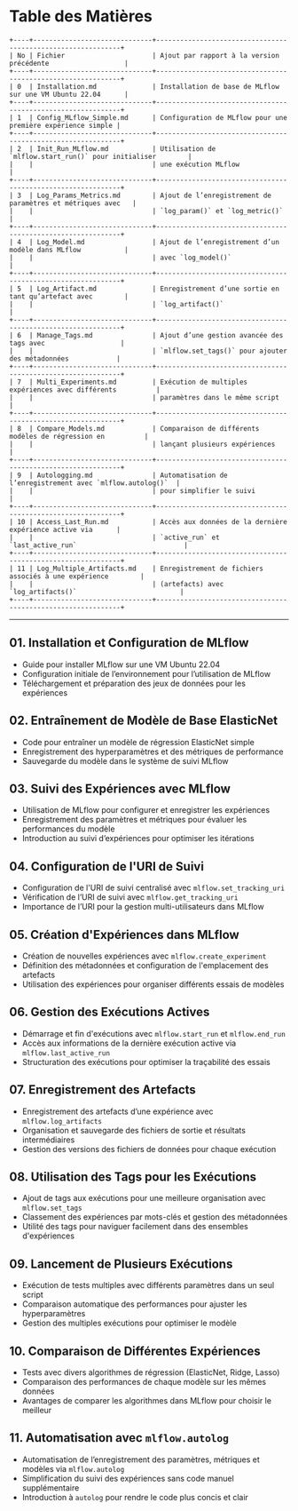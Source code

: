 # Table des Matières


```plaintext
+----+------------------------------+-------------------------------------------------------------+
| No | Fichier                      | Ajout par rapport à la version précédente                   |
+----+------------------------------+-------------------------------------------------------------+
| 0  | Installation.md              | Installation de base de MLflow sur une VM Ubuntu 22.04      |
+----+------------------------------+-------------------------------------------------------------+
| 1  | Config_MLflow_Simple.md      | Configuration de MLflow pour une première expérience simple |
+----+------------------------------+-------------------------------------------------------------+
| 2  | Init_Run_MLflow.md           | Utilisation de `mlflow.start_run()` pour initialiser        |
|    |                              | une exécution MLflow                                        |
+----+------------------------------+-------------------------------------------------------------+
| 3  | Log_Params_Metrics.md        | Ajout de l’enregistrement de paramètres et métriques avec   |
|    |                              | `log_param()` et `log_metric()`                             |
+----+------------------------------+-------------------------------------------------------------+
| 4  | Log_Model.md                 | Ajout de l’enregistrement d’un modèle dans MLflow           |
|    |                              | avec `log_model()`                                          |
+----+------------------------------+-------------------------------------------------------------+
| 5  | Log_Artifact.md              | Enregistrement d’une sortie en tant qu’artefact avec        |
|    |                              | `log_artifact()`                                            |
+----+------------------------------+-------------------------------------------------------------+
| 6  | Manage_Tags.md               | Ajout d’une gestion avancée des tags avec                   |
|    |                              | `mlflow.set_tags()` pour ajouter des métadonnées            |
+----+------------------------------+-------------------------------------------------------------+
| 7  | Multi_Experiments.md         | Exécution de multiples expériences avec différents          |
|    |                              | paramètres dans le même script                              |
+----+------------------------------+-------------------------------------------------------------+
| 8  | Compare_Models.md            | Comparaison de différents modèles de régression en          |
|    |                              | lançant plusieurs expériences                               |
+----+------------------------------+-------------------------------------------------------------+
| 9  | Autologging.md               | Automatisation de l’enregistrement avec `mlflow.autolog()`  |
|    |                              | pour simplifier le suivi                                    |
+----+------------------------------+-------------------------------------------------------------+
| 10 | Access_Last_Run.md           | Accès aux données de la dernière expérience active via      |
|    |                              | `active_run` et `last_active_run`                           |
+----+------------------------------+-------------------------------------------------------------+
| 11 | Log_Multiple_Artifacts.md    | Enregistrement de fichiers associés à une expérience        |
|    |                              | (artefacts) avec `log_artifacts()`                          |
+----+------------------------------+-------------------------------------------------------------+
```


---

## 01. Installation et Configuration de MLflow
- Guide pour installer MLflow sur une VM Ubuntu 22.04
- Configuration initiale de l’environnement pour l’utilisation de MLflow
- Téléchargement et préparation des jeux de données pour les expériences

## 02. Entraînement de Modèle de Base ElasticNet
- Code pour entraîner un modèle de régression ElasticNet simple
- Enregistrement des hyperparamètres et des métriques de performance
- Sauvegarde du modèle dans le système de suivi MLflow

## 03. Suivi des Expériences avec MLflow
- Utilisation de MLflow pour configurer et enregistrer les expériences
- Enregistrement des paramètres et métriques pour évaluer les performances du modèle
- Introduction au suivi d’expériences pour optimiser les itérations

## 04. Configuration de l'URI de Suivi
- Configuration de l'URI de suivi centralisé avec `mlflow.set_tracking_uri`
- Vérification de l’URI de suivi avec `mlflow.get_tracking_uri`
- Importance de l’URI pour la gestion multi-utilisateurs dans MLflow

## 05. Création d'Expériences dans MLflow
- Création de nouvelles expériences avec `mlflow.create_experiment`
- Définition des métadonnées et configuration de l'emplacement des artefacts
- Utilisation des expériences pour organiser différents essais de modèles

## 06. Gestion des Exécutions Actives
- Démarrage et fin d'exécutions avec `mlflow.start_run` et `mlflow.end_run`
- Accès aux informations de la dernière exécution active via `mlflow.last_active_run`
- Structuration des exécutions pour optimiser la traçabilité des essais

## 07. Enregistrement des Artefacts
- Enregistrement des artefacts d’une expérience avec `mlflow.log_artifacts`
- Organisation et sauvegarde des fichiers de sortie et résultats intermédiaires
- Gestion des versions des fichiers de données pour chaque exécution

## 08. Utilisation des Tags pour les Exécutions
- Ajout de tags aux exécutions pour une meilleure organisation avec `mlflow.set_tags`
- Classement des expériences par mots-clés et gestion des métadonnées
- Utilité des tags pour naviguer facilement dans des ensembles d'expériences

## 09. Lancement de Plusieurs Exécutions
- Exécution de tests multiples avec différents paramètres dans un seul script
- Comparaison automatique des performances pour ajuster les hyperparamètres
- Gestion des multiples exécutions pour optimiser le modèle

## 10. Comparaison de Différentes Expériences
- Tests avec divers algorithmes de régression (ElasticNet, Ridge, Lasso)
- Comparaison des performances de chaque modèle sur les mêmes données
- Avantages de comparer les algorithmes dans MLflow pour choisir le meilleur

## 11. Automatisation avec `mlflow.autolog`
- Automatisation de l’enregistrement des paramètres, métriques et modèles via `mlflow.autolog`
- Simplification du suivi des expériences sans code manuel supplémentaire
- Introduction à `autolog` pour rendre le code plus concis et clair
